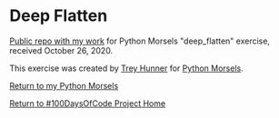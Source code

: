 # Deep Flatten

[Public repo with my work](https://github.com/mUtterberg/python_morsels/tree/master/deep_flatten/) for Python Morsels "deep_flatten" exercise, received October 26, 2020.

This exercise was created by [Trey Hunner](https://treyhunner.com/) for [Python Morsels](https://try.pythonmorsels.com/).

[Return to my Python Morsels](https://mutterberg.github.io/python_morsels)

[Return to #100DaysOfCode Project Home](https://mutterberg.github.io)
